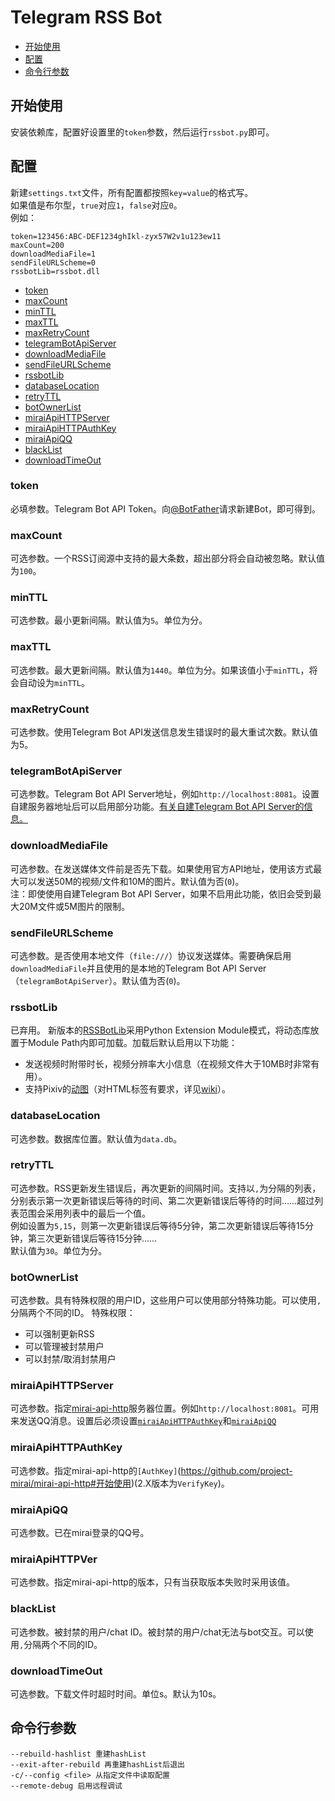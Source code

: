 # Telegram RSS Bot
- [开始使用](#开始使用)
- [配置](#配置)
- [命令行参数](#命令行参数)
## 开始使用
安装依赖库，配置好设置里的`token`参数，然后运行`rssbot.py`即可。
## 配置
新建`settings.txt`文件，所有配置都按照`key=value`的格式写。  
如果值是布尔型，`true`对应`1`，`false`对应`0`。  
例如：
```text
token=123456:ABC-DEF1234ghIkl-zyx57W2v1u123ew11
maxCount=200
downloadMediaFile=1
sendFileURLScheme=0
rssbotLib=rssbot.dll
```
- [token](#token)
- [maxCount](#maxcount)
- [minTTL](#minttl)
- [maxTTL](#maxttl)
- [maxRetryCount](#maxretrycount)
- [telegramBotApiServer](#telegrambotapiserver)
- [downloadMediaFile](#downloadmediafile)
- [sendFileURLScheme](#sendfileurlscheme)
- [rssbotLib](#rssbotlib)
- [databaseLocation](#databaselocation)
- [retryTTL](#retryttl)
- [botOwnerList](#botownerlist)
- [miraiApiHTTPServer](#miraiapihttpserver)
- [miraiApiHTTPAuthKey](#miraiapihttpauthkey)
- [miraiApiQQ](#miraiapiqq)
- [blackList](#blacklist)
- [downloadTimeOut](#downloadtimeout)
### token
必填参数。Telegram Bot API Token。向[@BotFather](https://t.me/BotFather)请求新建Bot，即可得到。
### maxCount
可选参数。一个RSS订阅源中支持的最大条数，超出部分将会自动被忽略。默认值为`100`。
### minTTL
可选参数。最小更新间隔。默认值为`5`。单位为分。
### maxTTL
可选参数。最大更新间隔。默认值为`1440`。单位为分。如果该值小于`minTTL`，将会自动设为`minTTL`。
### maxRetryCount
可选参数。使用Telegram Bot API发送信息发生错误时的最大重试次数。默认值为5。
### telegramBotApiServer
可选参数。Telegram Bot API Server地址，例如`http://localhost:8081`。设置自建服务器地址后可以启用部分功能。[有关自建Telegram Bot API Server的信息。](https://core.telegram.org/bots/api#using-a-local-bot-api-server)
### downloadMediaFile
可选参数。在发送媒体文件前是否先下载。如果使用官方API地址，使用该方式最大可以发送50M的视频/文件和10M的图片。默认值为否(`0`)。  
注：即使使用自建Telegram Bot API Server，如果不启用此功能，依旧会受到最大20M文件或5M图片的限制。
### sendFileURLScheme
可选参数。是否使用本地文件（`file:///`）协议发送媒体。需要确保启用`downloadMediaFile`并且使用的是本地的Telegram Bot API Server（`telegramBotApiServer`）。默认值为否(`0`)。
### rssbotLib
已弃用。
新版本的[RSSBotLib](https://github.com/lifegpc/ffmpeg-study/tree/master/rssbotlib)采用Python Extension Module模式，将动态库放置于Module Path内即可加载。加载后默认启用以下功能：
- 发送视频时附带时长，视频分辨率大小信息（在视频文件大于10MB时非常有用）。
- 支持Pixiv的[动图](https://www.pixiv.help/hc/zh-cn/articles/235584628-动图是什么-)（对HTML标签有要求，详见[wiki](https://github.com/lifegpc/rssbot/wiki/Pixiv动图自定义HTML标签：-ugoira-)）。
### databaseLocation
可选参数。数据库位置。默认值为`data.db`。
### retryTTL
可选参数。RSS更新发生错误后，再次更新的间隔时间。支持以`,`为分隔的列表，分别表示第一次更新错误后等待的时间、第二次更新错误后等待的时间……超过列表范围会采用列表中的最后一个值。  
例如设置为`5,15`，则第一次更新错误后等待5分钟，第二次更新错误后等待15分钟，第三次更新错误后等待15分钟……  
默认值为`30`。单位为分。
### botOwnerList
可选参数。具有特殊权限的用户ID，这些用户可以使用部分特殊功能。可以使用`,`分隔两个不同的ID。
特殊权限：
- 可以强制更新RSS
- 可以管理被封禁用户
- 可以封禁/取消封禁用户
### miraiApiHTTPServer
可选参数。指定[mirai-api-http](https://github.com/project-mirai/mirai-api-http)服务器位置。例如`http://localhost:8081`。可用来发送QQ消息。设置后必须设置[`miraiApiHTTPAuthKey`](#miraiapihttpauthkey)和[`miraiApiQQ`](#miraiapiqq)
### miraiApiHTTPAuthKey
可选参数。指定mirai-api-http的`[AuthKey]`(https://github.com/project-mirai/mirai-api-http#开始使用)(2.X版本为`VerifyKey`)。
### miraiApiQQ
可选参数。已在mirai登录的QQ号。
### miraiApiHTTPVer
可选参数。指定mirai-api-http的版本，只有当获取版本失败时采用该值。
### blackList
可选参数。被封禁的用户/chat ID。被封禁的用户/chat无法与bot交互。可以使用`,`分隔两个不同的ID。
### downloadTimeOut
可选参数。下载文件时超时时间。单位s。默认为10s。
## 命令行参数
```text
--rebuild-hashlist 重建hashList
--exit-after-rebuild 再重建hashList后退出
-c/--config <file> 从指定文件中读取配置
--remote-debug 启用远程调试
```

